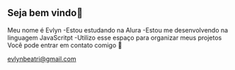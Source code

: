 ## Seja bem vindo💙

Meu nome é Evlyn
-Estou estudando na Alura
-Estou me desenvolvendo na linguagem JavaScritpt
-Utilizo esse espaço para organizar meus projetos
Você pode entrar em contato comigo 📧

evlynbeatri@gmail.com
